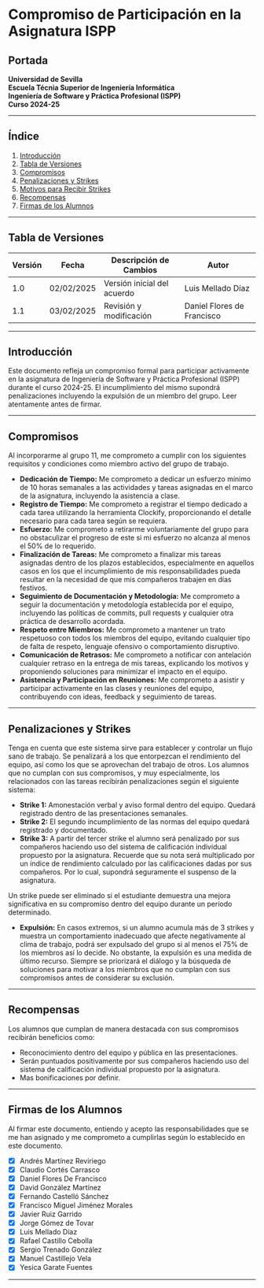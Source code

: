 # **Compromiso de Participación en la Asignatura ISPP**

## **Portada**

**Universidad de Sevilla**  
**Escuela Técnia Superior de Ingeniería Informática**  
**Ingeniería de Software y Práctica Profesional (ISPP)**  
**Curso 2024-25**  

---

## **Índice**
1. [Introducción](#introducción)
2. [Tabla de Versiones](#tabla-de-versiones)  
3. [Compromisos](#compromisos)  
4. [Penalizaciones y Strikes](#penalizaciones-y-strikes)  
5. [Motivos para Recibir Strikes](#motivos-para-recibir-strikes)  
6. [Recompensas](#recompensas)  
7. [Firmas de los Alumnos](#firmas-de-los-alumnos)  

---

## **Tabla de Versiones**
| Versión | Fecha       | Descripción de Cambios              | Autor  |
|---------|-------------|-------------------------------------|--------|
| 1.0     | 02/02/2025  | Versión inicial del acuerdo        | Luis Mellado Díaz |
| 1.1     | 03/02/2025  | Revisión y modificación        | Daniel Flores de Francisco |

---

## **Introducción**
Este documento refleja un compromiso formal para participar activamente en la asignatura de Ingeniería de Software y Práctica Profesional (ISPP) durante el curso 2024-25.
El incumplimiento del mismo supondrá penalizaciones incluyendo la expulsión de un miembro del grupo. Leer atentamente antes de firmar.

---

## **Compromisos**
Al incorporarme al grupo 11, me comprometo a cumplir con los siguientes requisitos y condiciones como miembro activo del grupo de trabajo.

- **Dedicación de Tiempo:** Me comprometo a dedicar un esfuerzo mínimo de 10 horas semanales a las actividades y tareas asignadas en el marco de la asignatura, incluyendo la asistencia a clase.
- **Registro de Tiempo:** Me comprometo a registrar el tiempo dedicado a cada tarea utilizando la herramienta Clockify, proporcionando el detalle necesario para cada tarea según se requiera.
- **Esfuerzo:** Me comprometo a retirarme voluntariamente del grupo para no obstaculizar el progreso de este si mi esfuerzo no alcanza al menos el 50% de lo requerido.
- **Finalización de Tareas:** Me comprometo a finalizar mis tareas asignadas dentro de los plazos establecidos, especialmente en aquellos casos en los que el incumplimiento de mis responsabilidades pueda resultar en la necesidad de que mis compañeros trabajen en días festivos.
- **Seguimiento de Documentación y Metodología:** Me comprometo a seguir la documentación y metodología establecida por el equipo, incluyendo las políticas de commits, pull requests y cualquier otra práctica de desarrollo acordada.
- **Respeto entre Miembros:** Me comprometo a mantener un trato respetuoso con todos los miembros del equipo, evitando cualquier tipo de falta de respeto, lenguaje ofensivo o comportamiento disruptivo.
- **Comunicación de Retrasos:** Me comprometo a notificar con antelación cualquier retraso en la entrega de mis tareas, explicando los motivos y proponiendo soluciones para minimizar el impacto en el equipo.
- **Asistencia y Participación en Reuniones:** Me comprometo a asistir y participar activamente en las clases y reuniones del equipo, contribuyendo con ideas, feedback y seguimiento de tareas.
---

## **Penalizaciones y Strikes**
Tenga en cuenta que este sistema sirve para establecer y controlar un flujo sano de trabajo. Se penalizará a los que entorpezcan el rendimiento del equipo, así como los que se aprovechan del trabajo de otros.
Los alumnos que no cumplan con sus compromisos, y muy especialmente, los relacionados con las tareas recibirán penalizaciones según el siguiente sistema:

- **Strike 1:** Amonestación verbal y aviso formal dentro del equipo. Quedará registrado dentro de las presentaciones semanales.
- **Strike 2:** El segundo incumplimiento de las normas del equipo quedará registrado y documentado.
- **Strike 3:** A partir del tercer strike el alumno será penalizado por sus compañeros haciendo uso del sistema de calificación individual propuesto por la asignatura. 
Recuerde que su nota será multiplicado por un índice de rendimiento calculado por las calificaciones dadas por sus compañeros. Por lo cual, supondrá seguramente el suspenso de la asignatura.

Un strike puede ser eliminado si el estudiante demuestra una mejora significativa en su compromiso dentro del equipo durante un período determinado.

- **Expulsión:** En casos extremos, si un alumno acumula más de 3 strikes y muestra un comportamiento inadecuado que afecte negativamente al clima de trabajo, podrá ser expulsado del grupo si al menos el 75% de los miembros así lo decide. No obstante, la expulsión es una medida de último recurso. Siempre se priorizará el diálogo y la búsqueda de soluciones para motivar a los miembros que no cumplan con sus compromisos antes de considerar su exclusión.
---

## **Recompensas**
Los alumnos que cumplan de manera destacada con sus compromisos recibirán beneficios como:

- Reconocimiento dentro del equipo y pública en las presentaciones.
- Serán puntuados positivamente por sus compañeros haciendo uso del sistema de calificación individual propuesto por la asignatura.
- Mas bonificaciones por definir.

---

## **Firmas de los Alumnos**
Al firmar este documento, entiendo y acepto las responsabilidades que se me han asignado y me comprometo a cumplirlas según lo establecido en este documento.

- [x] Andrés Martínez Reviriego  
- [x] Claudio Cortés Carrasco  
- [x] Daniel Flores De Francisco  
- [x] David González Martínez  
- [x] Fernando Castelló Sánchez  
- [x] Francisco Miguel Jiménez Morales  
- [x] Javier Ruiz Garrido  
- [x] Jorge Gómez de Tovar  
- [x] Luis Mellado Díaz  
- [x] Rafael Castillo Cebolla  
- [x] Sergio Trenado González  
- [x] Manuel Castillejo Vela 
- [x] Yesica Garate Fuentes 

---

